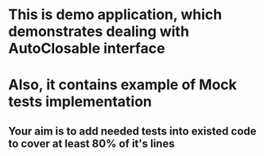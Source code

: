 # This is demo application, which demonstrates dealing with AutoClosable interface
# Also, it contains example of Mock tests implementation
## Your aim is to add needed tests into existed code to cover at least 80% of it's lines